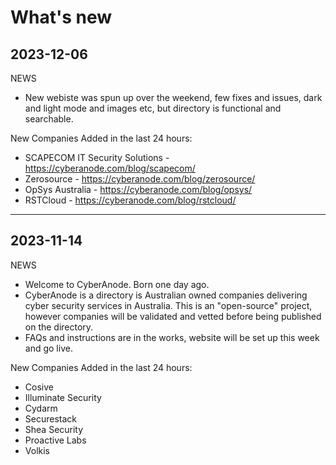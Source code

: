 # What's new

## 2023-12-06
NEWS
* New webiste was spun up over the weekend, few fixes and issues, dark and light mode and images etc, but directory is functional and searchable.

New Companies Added in the last 24 hours:
* SCAPECOM IT Security Solutions - https://cyberanode.com/blog/scapecom/
* Zerosource - https://cyberanode.com/blog/zerosource/
* OpSys Australia - https://cyberanode.com/blog/opsys/
* RSTCloud - https://cyberanode.com/blog/rstcloud/

***
## 2023-11-14
NEWS
* Welcome to CyberAnode. Born one day ago.
* CyberAnode is a directory is Australian owned companies delivering cyber security services in Australia. This is an "open-source" project, however companies will be validated and vetted before being published on the directory.
* FAQs and instructions are in the works, website will be set up this week and go live.

New Companies Added in the last 24 hours:
* Cosive
* Illuminate Security
* Cydarm
* Securestack
* Shea Security
* Proactive Labs
* Volkis
